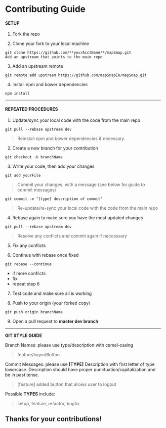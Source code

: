 # Contributing Guide

#### SETUP

1) Fork the repo

2) Clone your fork to your local machine

~~~~
git clone https://github.com/**yourAcctName**/mapSnap.git
Add an upstream that points to the main repo
~~~~

3) Add an upstream remote

~~~~
git remote add upstream https://github.com/mapSnapIO/mapSnap.git
~~~~

4) Install npm and bower dependencies

~~~~
npm install
~~~~
---------------------------

#### REPEATED PROCEDURES

1) Update/sync your local code with the code from the main repo

~~~~
git pull --rebase upstream dev
~~~~

> Reinstall npm and bower dependencies if necessary.

2) Create a new branch for your contribution

~~~~
git checkout -b branchName
~~~~

3) Write your code, then add your changes

~~~~
git add yourFile
~~~~
>Commit your changes, with a message (see below for guide to commit messages)

~~~~
git commit -m "[type] description of commit"
~~~~
>Re-update/re-sync your local code with the code from the main repo

4) Rebase again to make sure you have the most updated changes

~~~~
git pull --rebase upstream dev
~~~~
>Resolve any conflicts and commit again if neccessary

5) Fix any conflicts

6) Continue with rebase once fixed
~~~~
git rebase --continue
~~~~
* if more conflicts:
* fix
* repeat step 6

7) Test code and make sure all is working

8) Push to your origin (your forked copy)

~~~~
git push origin branchName
~~~~

9) Open a pull request to **master dev branch**

---------------------------
**GIT STYLE GUIDE**

Branch Names: please use type/description with camel-casing
>feature/logoutButton

Commit Messages: please use **[TYPE]** Description with first letter of type lowercase. Description should have proper punctuation/capitalization and be in past tense.
> [feature] added button that allows user to logout

Possible **TYPES** include:
>setup, feature, refactor, bugfix

## Thanks for your contributions!
